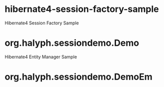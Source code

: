 hibernate4-session-factory-sample
=================================

Hibernate4 Session Factory Sample
# org.halyph.sessiondemo.Demo
Hibernate4 Entity Manager Sample
# org.halyph.sessiondemo.DemoEm
